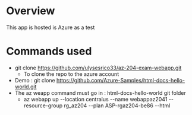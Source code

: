 # Overview

This app is hosted is Azure as a test

# Commands used

- git clone https://github.com/ulysesrico33/az-204-exam-webapp.git
   - To clone the repo to the azure account
- Demo : git clone https://github.com/Azure-Samples/html-docs-hello-world.git
- The az weapp command must go in : html-docs-hello-world git folder
   - az webapp up --location centralus --name webappaz2041 --resource-group rg_az204 --plan ASP-rgaz204-be86 --html
